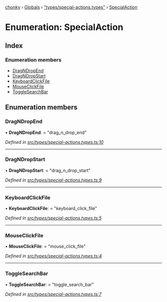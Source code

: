 [chonky](../README.md) › [Globals](../globals.md) › ["types/special-actions.types"](../modules/_types_special_actions_types_.md) › [SpecialAction](_types_special_actions_types_.specialaction.md)

# Enumeration: SpecialAction

## Index

### Enumeration members

* [DragNDropEnd](_types_special_actions_types_.specialaction.md#dragndropend)
* [DragNDropStart](_types_special_actions_types_.specialaction.md#dragndropstart)
* [KeyboardClickFile](_types_special_actions_types_.specialaction.md#keyboardclickfile)
* [MouseClickFile](_types_special_actions_types_.specialaction.md#mouseclickfile)
* [ToggleSearchBar](_types_special_actions_types_.specialaction.md#togglesearchbar)

## Enumeration members

###  DragNDropEnd

• **DragNDropEnd**: = "drag_n_drop_end"

*Defined in [src/types/special-actions.types.ts:10](https://github.com/TimboKZ/Chonky/blob/84f690f/src/types/special-actions.types.ts#L10)*

___

###  DragNDropStart

• **DragNDropStart**: = "drag_n_drop_start"

*Defined in [src/types/special-actions.types.ts:9](https://github.com/TimboKZ/Chonky/blob/84f690f/src/types/special-actions.types.ts#L9)*

___

###  KeyboardClickFile

• **KeyboardClickFile**: = "keyboard_click_file"

*Defined in [src/types/special-actions.types.ts:5](https://github.com/TimboKZ/Chonky/blob/84f690f/src/types/special-actions.types.ts#L5)*

___

###  MouseClickFile

• **MouseClickFile**: = "mouse_click_file"

*Defined in [src/types/special-actions.types.ts:4](https://github.com/TimboKZ/Chonky/blob/84f690f/src/types/special-actions.types.ts#L4)*

___

###  ToggleSearchBar

• **ToggleSearchBar**: = "toggle_search_bar"

*Defined in [src/types/special-actions.types.ts:7](https://github.com/TimboKZ/Chonky/blob/84f690f/src/types/special-actions.types.ts#L7)*
